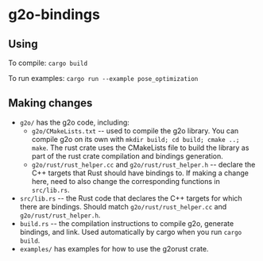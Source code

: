 # g2o-bindings

## Using

To compile:
``cargo build``

To run examples:
``cargo run --example pose_optimization``

## Making changes
- `g2o/` has the g2o code, including:
    - `g2o/CMakeLists.txt` -- used to compile the g2o library. You can compile g2o on its own with `mkdir build; cd build; cmake ..; make`. The rust crate uses the CMakeLists file to build the library as part of the rust crate compilation and bindings generation.
    - `g2o/rust/rust_helper.cc` and `g2o/rust/rust_helper.h` -- declare the C++ targets that Rust should have bindings to. If making a change here, need to also change the corresponding functions in `src/lib.rs`.
- `src/lib.rs` -- the Rust code that declares the C++ targets for which there are bindings. Should match `g2o/rust/rust_helper.cc` and `g2o/rust/rust_helper.h`.
- `build.rs` -- the compilation instructions to compile g2o, generate bindings, and link. Used automatically by cargo when you run `cargo build`.
- `examples/` has examples for how to use the g2orust crate.
